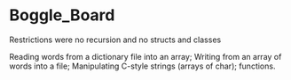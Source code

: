 Boggle_Board
============

Restrictions were no recursion and no structs and classes

Reading words from a dictionary file into an array; Writing from an array of words into a file; 
Manipulating C-style strings (arrays of char); functions.

